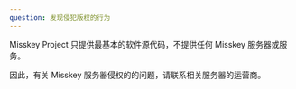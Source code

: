 ```yaml
---
question: 发现侵犯版权的行为
---
```


Misskey Project 只提供最基本的软件源代码，不提供任何 Misskey 服务器或服务。

因此，有关 Misskey 服务器侵权的的问题，请联系相关服务器的运营商。
